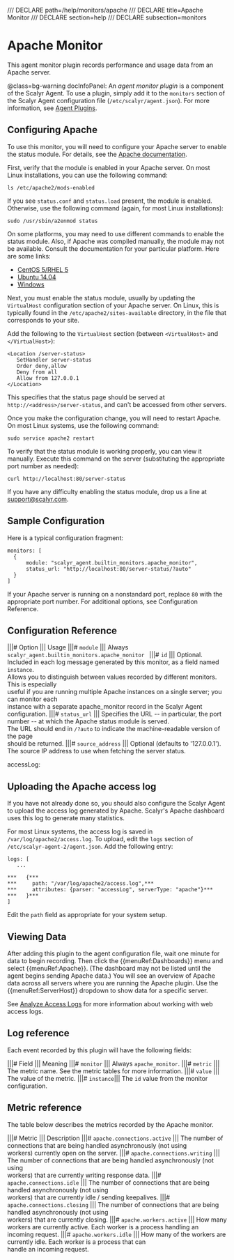 /// DECLARE path=/help/monitors/apache
/// DECLARE title=Apache Monitor
/// DECLARE section=help
/// DECLARE subsection=monitors

# Apache Monitor

This agent monitor plugin records performance and usage data from an Apache server.

@class=bg-warning docInfoPanel: An *agent monitor plugin* is a component of the Scalyr Agent. To use a plugin,
simply add it to the ``monitors`` section of the Scalyr Agent configuration file (``/etc/scalyr/agent.json``).
For more information, see [Agent Plugins](/help/scalyr-agent#plugins).


## Configuring Apache

To use this monitor, you will need to configure your Apache server to enable the status module. For details,
see the [Apache documentation](http://httpd.apache.org/docs/2.2/mod/mod_status.html).

First, verify that the module is enabled in your Apache server. On most Linux installations, you can use the
following command:

    ls /etc/apache2/mods-enabled

If you see ``status.conf`` and ``status.load`` present, the module is enabled. Otherwise, use the following
command (again, for most Linux installations):

    sudo /usr/sbin/a2enmod status

On some platforms, you may need to use different commands to enable the status module. Also, if Apache was
compiled manually, the module may not be available. Consult the documentation for your particular platform.
Here are some links:

- [CentOS 5/RHEL 5](https://www.centos.org/docs/5/html/5.1/Deployment_Guide/s1-apache-addmods.html)
- [Ubuntu 14.04](https://help.ubuntu.com/14.04/serverguide/httpd.html)
- [Windows](http://httpd.apache.org/docs/2.0/platform/windows.html#cust)


Next, you must enable the status module, usually by updating the ``VirtualHost`` configuration section of your
Apache server. On Linux, this is typically found in the ``/etc/apache2/sites-available`` directory, in the file
that corresponds to your site.

Add the following to the ``VirtualHost`` section (between ``<VirtualHost>`` and ``</VirtualHost>``):

    <Location /server-status>
       SetHandler server-status
       Order deny,allow
       Deny from all
       Allow from 127.0.0.1
    </Location>

This specifies that the status page should be served at ``http://<address>/server-status``, and can't be accessed
from other servers.

Once you make the configuration change, you will need to restart Apache.  On most Linux systems, use the following
command:

    sudo service apache2 restart

To verify that the status module is working properly, you can view it manually. Execute this command on the server
(substituting the appropriate port number as needed):

    curl http://localhost:80/server-status

If you have any difficulty enabling the status module, drop us a line at [support@scalyr.com](mailto:support@scalyr.com).


## Sample Configuration

Here is a typical configuration fragment:

    monitors: [
      {
          module: "scalyr_agent.builtin_monitors.apache_monitor",
          status_url: "http://localhost:80/server-status/?auto"
      }
    ]

If your Apache server is running on a nonstandard port, replace ``80`` with the appropriate port number. For additional
options, see Configuration Reference.


## Configuration Reference

|||# Option                   ||| Usage
|||# ``module``               ||| Always ``scalyr_agent.builtin_monitors.apache_monitor ``
|||# ``id``                   ||| Optional. Included in each log message generated by this monitor, as a field named ``instance``. \
                                  Allows you to distinguish between values recorded by different monitors. This is especially \
                                  useful if you are running multiple Apache instances on a single server; you can monitor each \
                                  instance with a separate apache_monitor record in the Scalyr Agent configuration.
|||# ``status_url``           ||| Specifies the URL -- in particular, the port number -- at which the Apache status module is served.  \
                                  The URL should end in ``/?auto`` to indicate the machine-readable version of the page \
                                  should be returned.
|||# ``source_address``       ||| Optional (defaults to '127.0.0.1'). The source IP address to use when fetching the server status.


accessLog:
## Uploading the Apache access log

If you have not already done so, you should also configure the Scalyr Agent to upload the access log
generated by Apache. Scalyr's Apache dashboard uses this log to generate many statistics.

For most Linux systems, the access log is saved in ``/var/log/apache2/access.log``. To upload, edit the
``logs`` section of ``/etc/scalyr-agent-2/agent.json``. Add the following entry:

    logs: [
       ...

    ***   {***
    ***     path: "/var/log/apache2/access.log",***
    ***     attributes: {parser: "accessLog", serverType: "apache"}***
    ***   }***
    ]

Edit the ``path`` field as appropriate for your system setup.


## Viewing Data

After adding this plugin to the agent configuration file, wait one minute for data to begin recording. Then 
click the {{menuRef:Dashboards}} menu and select {{menuRef:Apache}}. (The dashboard may not be listed until
the agent begins sending Apache data.) You will see an overview of Apache data across all servers where you are
running the Apache plugin. Use the {{menuRef:ServerHost}} dropdown to show data for a specific server.

See [Analyze Access Logs](/solutions/analyze-access-logs) for more information about working with web access logs.


## Log reference

Each event recorded by this plugin will have the following fields:

|||# Field       ||| Meaning
|||# ``monitor`` ||| Always ``apache_monitor``.
|||# ``metric``  ||| The metric name.  See the metric tables for more information.
|||# ``value``   ||| The value of the metric.
|||# ``instance``||| The ``id`` value from the monitor configuration.


## Metric reference

The table below describes the metrics recorded by the Apache monitor.

|||# Metric                         ||| Description
|||# ``apache.connections.active``  ||| The number of connections that are being handled asynchronously (not using \
                                        workers) currently open on the server.
|||# ``apache.connections.writing`` ||| The number of connections that are being handled asynchronously (not using \
                                        workers) that are currently writing response data.
|||# ``apache.connections.idle``    ||| The number of connections that are being handled asynchronously (not using \
                                        workers) that are currently idle / sending keepalives.
|||# ``apache.connections.closing`` ||| The number of connections that are being handled asynchronously (not using \
                                        workers) that are currently closing.
|||# ``apache.workers.active``      ||| How many workers are currently active.  Each worker is a process handling an \
                                        incoming request.
|||# ``apache.workers.idle``        ||| How many of the workers are currently idle.  Each worker is a process that can \
                                        handle an incoming request.

